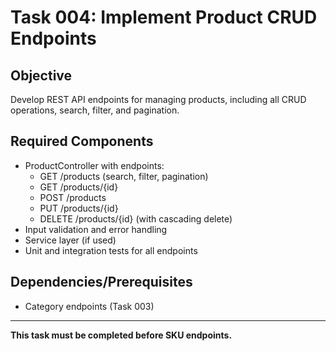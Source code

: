 # Task 004: Implement Product CRUD Endpoints

## Objective

Develop REST API endpoints for managing products, including all CRUD operations, search, filter, and pagination.

## Required Components

- ProductController with endpoints:
  - GET /products (search, filter, pagination)
  - GET /products/{id}
  - POST /products
  - PUT /products/{id}
  - DELETE /products/{id} (with cascading delete)
- Input validation and error handling
- Service layer (if used)
- Unit and integration tests for all endpoints

## Dependencies/Prerequisites

- Category endpoints (Task 003)

---

**This task must be completed before SKU endpoints.**
